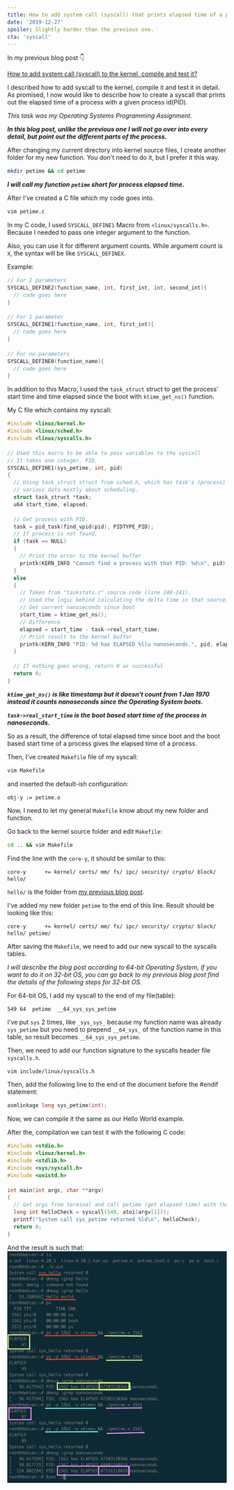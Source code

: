 ```yaml
---
title: How to add system call (syscall) that prints elapsed time of a process with given PID to the kernel and test it?
date: '2019-12-27'
spoiler: Slightly harder than the previous one.
cta: 'syscall'
---
```


In my previous blog post 👇

[How to add system call (syscall) to the kernel, compile and test it?](/how-to-add-system-call-syscall-to-the-kernel-compile-and-test-it/)

I described how to add syscall to the kernel, compile it and test it in detail. As promised, I now would like to describe how to create a syscall that prints out the elapsed time of a process with a given process id(PID).

*This task was my Operating Systems Programming Assignment.*

***In this blog post, unlike the previous one I will not go over into every detail, but point out the different parts of the process.***

After changing my current directory into kernel source files, I create another folder for my new function. You don't need to do it, but I prefer it this way.

```bash
mkdir petime && cd petime
```

***I will call my function `petime` short for process elapsed time.***

After I've created a C file which my code goes into.
```bash
vim petime.c
```

In my C code, I used `SYSCALL_DEFINE1` Macro from `<linux/syscalls.h>`. Because I needed to pass one integer argument to the function.

Also, you can use it for different argument counts. While argument count is `X`, the syntax will be like `SYSCALL_DEFINEX`.

Example:
```c
// For 2 parameters
SYSCALL_DEFINE2(function_name, int, first_int, int, second_int){
  // code goes here
}

// For 1 parameter
SYSCALL_DEFINE1(function_name, int, first_int){
  // code goes here
}

// For no-parameters
SYSCALL_DEFINE0(function_name){
  // code goes here
}
```

In addition to this Macro, I used the `task_struct` struct to get the process' start time and time elapsed since the boot with `ktime_get_ns()` function.

My C file which contains my syscall:

```c
#include <linux/kernel.h>
#include <linux/sched.h>
#include <linux/syscalls.h>

// Used this macro to be able to pass variables to the syscall
// It takes one integer, PID.
SYSCALL_DEFINE1(sys_petime, int, pid)
{
  // Using task_struct struct from sched.h, which has task's (process)
  // various data mostly about scheduling.
  struct task_struct *task;
  u64 start_time, elapsed;

  // Get process with PID.
  task = pid_task(find_vpid(pid), PIDTYPE_PID);
  // If process is not found.
  if (task == NULL)
  {
    // Print the error to the kernel buffer
    printk(KERN_INFO "Cannot find a process with that PID: %d\n", pid);
  }
  else
  {
    // Taken from "taskstats.c" source code (line 240-241).
    // Used the logic behind calculating the delta time in that source.
    // Get current nanoseconds since boot
    start_time = ktime_get_ns();
    // Difference
    elapsed = start_time - task->real_start_time;
    // Print result to the kernel buffer
    printk(KERN_INFO "PID: %d has ELAPSED %llu nanoseconds.", pid, elapsed);
  }

  // If nothing goes wrong, return 0 as successful
  return 0;
}
```

***`ktime_get_ns()` is like timestamp but it doesn't count from 1 Jan 1970 instead it counts nanoseconds since the Operating System boots.***

***`task->real_start_time` is the boot based start time of the process in nanoseconds.***

So as a result, the difference of total elapsed time since boot and the boot based start time of a process gives the elapsed time of a process.

Then, I've created `Makefile` file of my syscall:

```bash
vim Makefile
```

and inserted the default-ish configuration:

```
obj-y := petime.o
```

Now, I need to let my general `Makefile` know about my new folder and function.

Go back to the kernel source folder and edit `Makefile`:

```bash
cd .. && vim Makefile
```

Find the line with the `core-y`, it should be similar to this:

```
core-y		+= kernel/ certs/ mm/ fs/ ipc/ security/ crypto/ block/ hello/
```

`hello/` is the folder from [my previous blog post](https://overengineered.pro/how-to-add-system-call-syscall-to-the-kernel-compile-and-test-it/).

I've added my new folder `petime` to the end of this line. Result should be looking like this:
```
core-y		+= kernel/ certs/ mm/ fs/ ipc/ security/ crypto/ block/ hello/ petime/
```

After saving the `Makefile`, we need to add our new syscall to the syscalls tables.

*I will describe the blog post according to 64-bit Operating System, if you want to do it on 32-bit OS, you can go back to my previous blog post find the details of the following steps for 32-bit OS.*

For 64-bit OS, I add my syscall to the end of my file(table):
```
549 64  petime  __64_sys_sys_petime
```

I've put `sys` 2 times, like `_sys_sys_` because my function name was already `sys_petime` but you need to prepend `__64_sys_` of the function name in this table, so result becomes `__64_sys_sys_petime`.

Then, we need to add our function signature to the syscalls header file `syscalls.h`.

```bash
vim include/linux/syscalls.h
```

Then, add the following line to the end of the document before the #endif statement:

```C
asmlinkage long sys_petime(int);
```

Now, we can compile it the same as our Hello World example.

After the, compilation we can test it with the following C code:

```c
#include <stdio.h>
#include <linux/kernel.h>
#include <stdlib.h>
#include <sys/syscall.h>
#include <unistd.h>

int main(int argc, char **argv)
{
  // Get args from terminal and call petime (get elapsed time) with that PID.
  long int helloCheck = syscall(549, atoi(argv[1]));
  printf("System call sys_petime returned %ld\n", helloCheck);
  return 0;
}
```

And the result is such that:
![Terminal output of syscall](./terminal-output.png)
